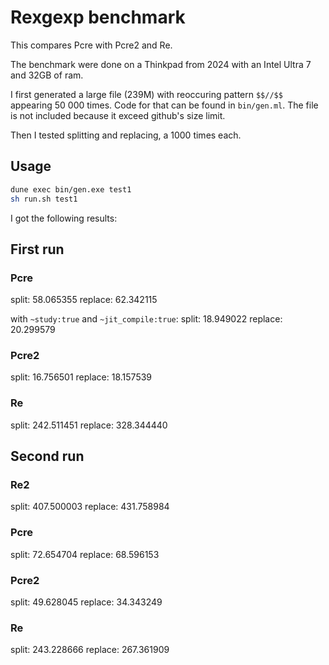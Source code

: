 # Rexgexp benchmark

This compares Pcre with Pcre2 and Re.

The benchmark were done on a Thinkpad from 2024 with an Intel Ultra 7 and 32GB
of ram.

I first generated a large file (239M) with reoccuring pattern `$$//$$` appearing
50 000 times. Code for that can be found in `bin/gen.ml`. The file is not
included because it exceed github's size limit.

Then I tested splitting and replacing, a 1000 times each.

## Usage

```sh
dune exec bin/gen.exe test1
sh run.sh test1
```

I got the following results:

## First run

### Pcre
split: 58.065355
replace: 62.342115

with  `~study:true` and `~jit_compile:true`:
split: 18.949022
replace: 20.299579

### Pcre2
split: 16.756501
replace: 18.157539

### Re
split: 242.511451
replace: 328.344440

## Second run

### Re2

split: 407.500003
replace: 431.758984

### Pcre

split: 72.654704
replace: 68.596153

### Pcre2

split: 49.628045
replace: 34.343249

### Re

split: 243.228666
replace: 267.361909